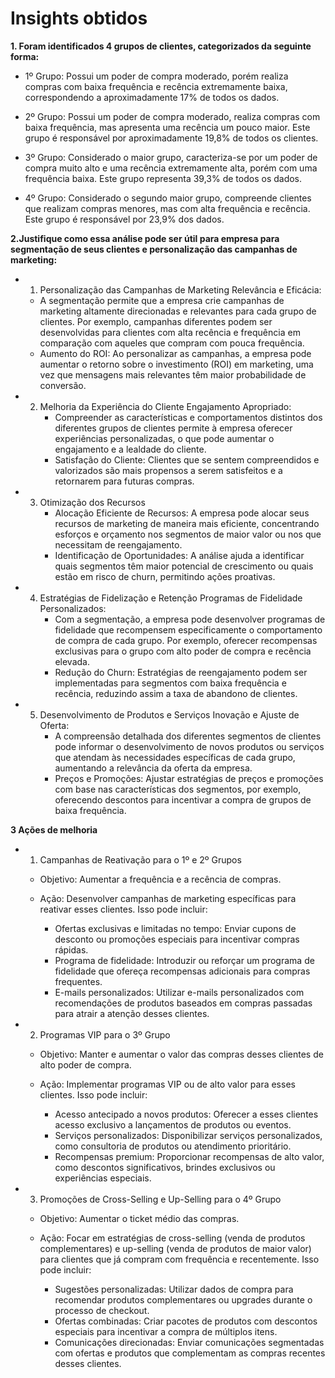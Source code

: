 # **Insights obtidos**


**1. Foram identificados 4 grupos de clientes, categorizados da seguinte forma:**

  * 1º Grupo: Possui um poder de compra moderado, porém realiza compras com baixa frequência e recência extremamente baixa, correspondendo a aproximadamente 17% de todos os dados.

  * 2º Grupo: Possui um poder de compra moderado, realiza compras com baixa frequência, mas apresenta uma recência um pouco maior. Este grupo é responsável por aproximadamente 19,8% de todos os clientes.

  * 3º Grupo: Considerado o maior grupo, caracteriza-se por um poder de compra muito alto e uma recência extremamente alta, porém com uma frequência baixa. Este grupo representa 39,3% de todos os dados.

  * 4º Grupo: Considerado o segundo maior grupo, compreende clientes que realizam compras menores, mas com alta frequência e recência. Este grupo é responsável por 23,9% dos dados.

**2.Justifique como essa análise pode ser útil para empresa para segmentação de
seus clientes e personalização das campanhas de marketing:**
  * 1. Personalização das Campanhas de Marketing
Relevância e Eficácia:
      * A segmentação permite que a empresa crie campanhas de marketing altamente direcionadas e relevantes para cada grupo de clientes. Por exemplo, campanhas diferentes podem ser desenvolvidas para clientes com alta recência e frequência em comparação com aqueles que compram com pouca frequência.
      * Aumento do ROI: Ao personalizar as campanhas, a empresa pode aumentar o retorno sobre o investimento (ROI) em marketing, uma vez que mensagens mais relevantes têm maior probabilidade de conversão.
* 2. Melhoria da Experiência do Cliente
Engajamento Apropriado:
      * Compreender as características e comportamentos distintos dos diferentes grupos de clientes permite à empresa oferecer experiências personalizadas, o que pode aumentar o engajamento e a lealdade do cliente.
      * Satisfação do Cliente: Clientes que se sentem compreendidos e valorizados são mais propensos a serem satisfeitos e a retornarem para futuras compras.
* 3. Otimização dos Recursos
      * Alocação Eficiente de Recursos: A empresa pode alocar seus recursos de marketing de maneira mais eficiente, concentrando esforços e orçamento nos segmentos de maior valor ou nos que necessitam de reengajamento.
      * Identificação de Oportunidades: A análise ajuda a identificar quais segmentos têm maior potencial de crescimento ou quais estão em risco de churn, permitindo ações proativas.
* 4. Estratégias de Fidelização e Retenção
Programas de Fidelidade Personalizados:
      * Com a segmentação, a empresa pode desenvolver programas de fidelidade que recompensem especificamente o comportamento de compra de cada grupo. Por exemplo, oferecer recompensas exclusivas para o grupo com alto poder de compra e recência elevada.
      * Redução do Churn: Estratégias de reengajamento podem ser implementadas para segmentos com baixa frequência e recência, reduzindo assim a taxa de abandono de clientes.
* 5. Desenvolvimento de Produtos e Serviços
Inovação e Ajuste de Oferta:
      * A compreensão detalhada dos diferentes segmentos de clientes pode informar o desenvolvimento de novos produtos ou serviços que atendam às necessidades específicas de cada grupo, aumentando a relevância da oferta da empresa.
      * Preços e Promoções: Ajustar estratégias de preços e promoções com base nas características dos segmentos, por exemplo, oferecendo descontos para incentivar a compra de grupos de baixa frequência.


**3 Ações de melhoria**

* 1. Campanhas de Reativação para o 1º e 2º Grupos
  * Objetivo: Aumentar a frequência e a recência de compras.

  * Ação: Desenvolver campanhas de marketing específicas para reativar esses clientes. Isso pode incluir:

      * Ofertas exclusivas e limitadas no tempo: Enviar cupons de desconto ou promoções especiais para incentivar compras rápidas.
      * Programa de fidelidade: Introduzir ou reforçar um programa de fidelidade que ofereça recompensas adicionais para compras frequentes.
      * E-mails personalizados: Utilizar e-mails personalizados com recomendações de produtos baseados em compras passadas para atrair a atenção desses clientes.

* 2. Programas VIP para o 3º Grupo
  * Objetivo: Manter e aumentar o valor das compras desses clientes de alto poder de compra.

  * Ação: Implementar programas VIP ou de alto valor para esses clientes. Isso pode incluir:

      * Acesso antecipado a novos produtos: Oferecer a esses clientes acesso exclusivo a lançamentos de produtos ou eventos.
      * Serviços personalizados: Disponibilizar serviços personalizados, como consultoria de produtos ou atendimento prioritário.
      * Recompensas premium: Proporcionar recompensas de alto valor, como descontos significativos, brindes exclusivos ou experiências especiais.
* 3. Promoções de Cross-Selling e Up-Selling para o 4º Grupo
  * Objetivo: Aumentar o ticket médio das compras.

  * Ação: Focar em estratégias de cross-selling (venda de produtos complementares) e up-selling (venda de produtos de maior valor) para clientes que já compram com frequência e recentemente. Isso pode incluir:

      * Sugestões personalizadas: Utilizar dados de compra para recomendar produtos complementares ou upgrades durante o processo de checkout.
      * Ofertas combinadas: Criar pacotes de produtos com descontos especiais para incentivar a compra de múltiplos itens.
      * Comunicações direcionadas: Enviar comunicações segmentadas com ofertas e produtos que complementam as compras recentes desses clientes.
